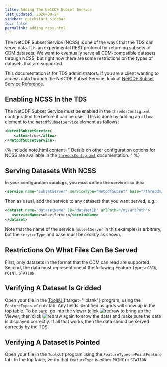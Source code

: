```yaml
---
title: Adding The NetCDF Subset Service
last_updated: 2020-08-24
sidebar: quickstart_sidebar
toc: false
permalink: adding_ncss.html
---
```


The NetCDF Subset Service (NCSS) is one of the ways that the TDS can serve data.
It is an experimental REST protocol for returning subsets of CDM datasets.
We want to eventually serve all CDM-compatible datasets through NCSS, but right now there are some restrictions on the types of datasets that are supported.

This documentation is for TDS administrators.
If you are a client wanting to access data through the NetCDF Subset Service, look at [NetCDF Subset Service Reference](netcdf_subset_service_ref.html).

## Enabling NCSS In the TDS

The NetCDF Subset Service must be enabled in the `threddsConfig.xml` configuration file before it can be used.
This is done by adding an `allow` element to the `NetcdfSubsetService` element as follows:

~~~xml
<NetcdfSubsetService>
    <allow>true</allow>
</NetcdfSubsetService>
~~~

{% include note.html content="
Details on other configuration options for NCSS are available in the [`threddsConfig.xml`](tds_config_ref.html) documentation.
"
%}

## Serving Datasets With NCSS

In your configuration catalogs, you must define the service like this:

~~~xml
<service name="subsetServer" serviceType="NetcdfSubset" base="/thredds/ncss/" />
~~~

Then as usual, add the service to any datasets that you want served, e.g.:

~~~xml
<dataset name="datasetName" ID="datasetID" urlPath="/my/urlPath"> 
   <serviceName>subsetServer</serviceName> 
</dataset> 
~~~

Note that the name of the service (`subsetServer` in this example) is arbitrary, but the `serviceType` and base must be _exactly_ as shown.

## Restrictions On What Files Can Be Served

First, only datasets in the format that the CDM can read are supported. 
Second, the data must represent one of the following Feature Types: `GRID`, `POINT`, `STATION`.

## Verifying A Dataset Is Gridded

Open your file in the [ToolsUI](https://docs.unidata.ucar.edu/netcdf-java/{{site.netcdf-java_docset_version}}/userguide/toolsui_ref.html){:target="_blank"} program, using the `FeatureTypes->Grids` tab.
Any fields identified as grids will show up in the top table.
To be sure, go into the viewer (click ![redraw](images/tds/tutorial/tds_configuration/redraw.gif) to bring up the Viewer, then click ![redraw](images/tds/tutorial/tds_configuration/redraw.gif) again to show the data) and make sure the data is displayed correctly.
If all that works, then the data should be served correctly by the TDS.

## Verifying A Dataset Is Pointed

Open your file in the `ToolsUI` program using the `FeatureTypes->PointFeature` tab.
In the top table, verify that `featureType` is either `POINT` or `STATION`.
